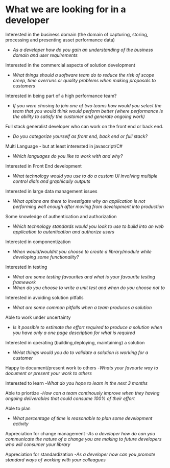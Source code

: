 # What we are looking for in a developer

Interested in the business domain (the domain of capturing, storing, processing and presenting asset performance data)
- *As a developer how do you gain an understanding of the business domain and user requirements*

Interested in the commercial aspects of solution development
- *What things should a software team do to reduce the risk of scope creep, time overruns or quality problems when making proposals to customers*

Interested in being part of a high performance team?
- *If you were chosing to join one of two teams how would you select the team that you would think would perform better (where performance is the ability to satisfy the customer and generate ongoing work)*

Full stack generalist developer who can work on the front end or back end.
- *Do you categorize yourself as front end, back end or full stack?*

Multi Language - but at least interested in javascript/C#
- *Which languages do you like to work with and why?*

Interested in Front End development
- *What technology would you use to do a custom UI involving multiple control dials and graphically outputs*

Interested in large data management issues
- *What options are there to investigate why an application is not performing well enough after moving from development into production*

Some knowledge of authentication and authorization
- *Which technology standards would you look to use to build into an web application to autentication and authorize users*

Interested in componentization
- *When would/wouldnt you choose to create a library/module while developing some  functionality?*

Interested in testing
- *What are some testing favourites and what is your favourite testing framework*
- *When do you choose to write a unit test and when do you choose not to*

Interested in avoiding solution pitfalls
- *What are some common pitfalls when a team produces a solution*

Able to work under uncertainty
- *Is it possible to estimate the effort required to produce a solution when you have only a one page description for what is required*

Interested in operating (building,deploying, maintaining) a solution
- *WHat things would you do to validate a solution is working for a customer*

Happy to document/present work to others
-*Whats your favourte way to document or present your work to others*

Interested to learn
-*What do you hope to learn in the next 3 months*

Able to priortize
-*How can a team continously improve when they having ongoing deliverables that could consume 100% of their effort*

Able to plan
- *What percentage of time is reasonable to plan some development activity*

Appreciation for change management
-*As a developer how do can you communicate the nature of a change you are making to future developers who will consumer your library*

Appreciation for standardization
-*As a developer how can you promote standard ways of working with your colleagues*